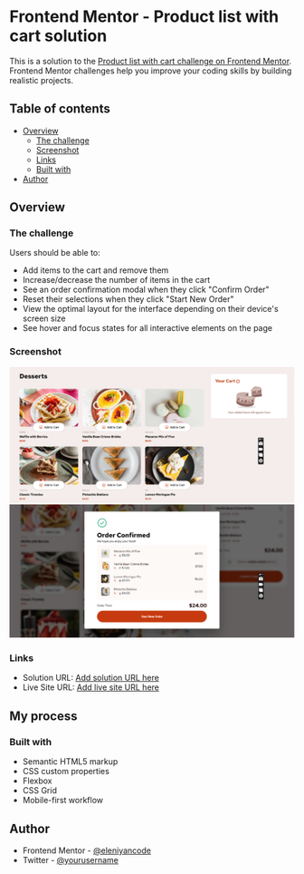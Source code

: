 # Frontend Mentor - Product list with cart solution

This is a solution to the [Product list with cart challenge on Frontend Mentor](https://www.frontendmentor.io/challenges/product-list-with-cart-5MmqLVAp_d). Frontend Mentor challenges help you improve your coding skills by building realistic projects. 

## Table of contents

- [Overview](#overview)
  - [The challenge](#the-challenge)
  - [Screenshot](#screenshot)
  - [Links](#links)
  - [Built with](#built-with)
- [Author](#author)

## Overview

### The challenge

Users should be able to:

- Add items to the cart and remove them
- Increase/decrease the number of items in the cart
- See an order confirmation modal when they click "Confirm Order"
- Reset their selections when they click "Start New Order"
- View the optimal layout for the interface depending on their device's screen size
- See hover and focus states for all interactive elements on the page

### Screenshot

![](./screenshot1.png)
![](./screenshot2.png)

### Links

- Solution URL: [Add solution URL here](https://github.com/Eleniyancode/product-list-with-cart/)
- Live Site URL: [Add live site URL here](https://eleniyancode.github.io/product-list-with-cart/)

## My process

### Built with

- Semantic HTML5 markup
- CSS custom properties
- Flexbox
- CSS Grid
- Mobile-first workflow


## Author


- Frontend Mentor - [@eleniyancode](https://www.frontendmentor.io/profile/eleniyancode)
- Twitter - [@yourusername](https://www.twitter.com/eleniyancode)
